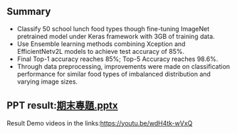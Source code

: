## Summary
- Classify 50 school lunch food types though fine-tuning ImageNet pretrained model under Keras framework with 3GB of training data.
- Use Ensemble learning methods combining Xception and EfficientNetv2L models to achieve test accuracy of 85%.
- Final Top-1 accuracy reaches 85%; Top-5 Accuracy reaches 98.6%. 
- Through data preprocessing, improvements were made on classification performance for similar food types of imbalanced distribution and varying image sizes.
## PPT result:[期末專題.pptx](https://github.com/azonwu590/School-Lunch-Classify50/files/14477653/N26120799_._.pptx)

Result Demo videos in the links:https://youtu.be/wdH4tk-wVxQ


